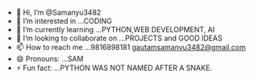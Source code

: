 - 👋 Hi, I’m @Samanyu3482
- 👀 I’m interested in ...CODING
- 🌱 I’m currently learning ...PYTHON,WEB DEVELOPMENT, AI
- 💞️ I’m looking to collaborate on ...PROJECTS and GOOD IDEAS
- 📫 How to reach me ...9816898181  gautamsamanyu3482@gmail.com
- 😄 Pronouns: ...SAM
- ⚡ Fun fact: ...PYTHON WAS NOT NAMED AFTER A SNAKE.

<!---
Samanyu3482/Samanyu3482 is a ✨ special ✨ repository because its `README.md` (this file) appears on your GitHub profile.
You can click the Preview link to take a look at your changes.
--->
